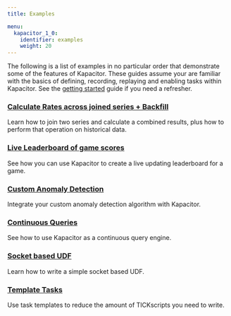 ```yaml
---
title: Examples

menu:
  kapacitor_1_0:
    identifier: examples
    weight: 20
---
```


The following is a list of examples in no particular order that demonstrate some of the features of Kapacitor.
These guides assume your are familiar with the basics of defining, recording, replaying and enabling tasks within Kapacitor.
See the [getting started](/kapacitor/v1.0/introduction/getting_started/) guide if you need a refresher.

### [Calculate Rates across joined series + Backfill](/kapacitor/v1.0/examples/join_backfill/)

Learn how to join two series and calculate a combined results, plus how to perform that operation on historical data.

### [Live Leaderboard of game scores](/kapacitor/v1.0/examples/live_leaderboard/)

See how you can use Kapacitor to create a live updating leaderboard for a game.

### [Custom Anomaly Detection](/kapacitor/v1.0/examples/anomaly_detection/)

Integrate your custom anomaly detection algorithm with Kapacitor.

### [Continuous Queries](/kapacitor/v1.0/examples/continuous_queries/)

See how to use Kapacitor as a continuous query engine.

### [Socket based UDF](/kapacitor/v1.0/examples/socket_udf/)

Learn how to write a simple socket based UDF.

### [Template Tasks](/kapacitor/v1.0/examples/template_tasks/)

Use task templates to reduce the amount of TICKscripts you need to write.

